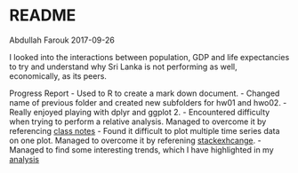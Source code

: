 README
================
Abdullah Farouk
2017-09-26

I looked into the interactions between population, GDP and life expectancies to try and understand why Sri Lanka is not performing as well, economically, as its peers.

Progress Report - Used to R to create a mark down document. - Changed name of previous folder and created new subfolders for hw01 and hwo02. - Really enjoyed playing with dplyr and ggplot 2. - Encountered difficulty when trying to perform a relative analysis. Managed to overcome it by referencing [class notes]((http://stat545.com/block010_dplyr-end-single-table.html)) - Found it difficult to plot multiple time series data on one plot. Managed to overcome it by referening [stackexhcange]((https://stackoverflow.com/questions/29357612/plot-labels-at-ends-of-lines)). - Managed to find some interesting trends, which I have highlighted in my [analysis]((https://github.com/navysealtf9k/STAT545-hw-Farouk-Abdullah/blob/master/hw02/hw02-Analysis_of_Gapminder_Dataset.md))
